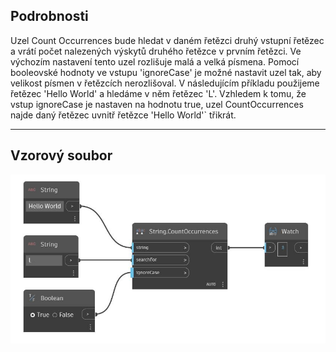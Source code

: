 ## Podrobnosti
Uzel Count Occurrences bude hledat v daném řetězci druhý vstupní řetězec a vrátí počet nalezených výskytů druhého řetězce v prvním řetězci. Ve výchozím nastavení tento uzel rozlišuje malá a velká písmena. Pomocí booleovské hodnoty ve vstupu 'ignoreCase' je možné nastavit uzel tak, aby velikost písmen v řetězcích nerozlišoval. V následujícím příkladu použijeme řetězec 'Hello World' a hledáme v něm řetězec 'L'. Vzhledem k tomu, že vstup ignoreCase je nastaven na hodnotu true, uzel CountOccurrences najde daný řetězec uvnitř řetězce 'Hello World'` třikrát.
___
## Vzorový soubor

![CountOccurrences](./DSCore.String.CountOccurrences_img.jpg)


